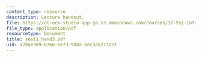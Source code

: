 ```yaml
---
content_type: resource
description: Lecture handout.
file: https://ol-ocw-studio-app-qa.s3.amazonaws.com/courses/17-55j-introduction-to-latin-american-studies-fall-2006/a28ae3090766ee73908abec3ab273123_ses11_hand3.pdf
file_type: application/pdf
resourcetype: Document
title: ses11_hand3.pdf
uid: a28ae309-0766-ee73-908a-bec3ab273123
---
```

